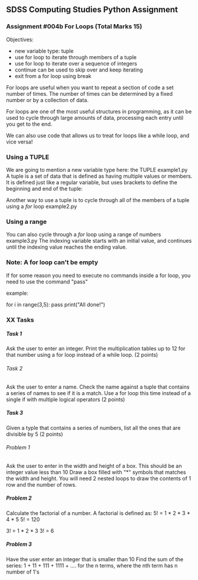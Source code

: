## SDSS Computing Studies Python Assignment
### Assignment #004b For Loops (Total Marks 15)

Objectives:
* new variable type: tuple
* use for loop to iterate through members of a tuple
* use for loop to iterate over a sequence of integers
* continue can be used to skip over and keep iterating
* exit from a for loop using break

For loops are useful when you want to repeat a section of code a set number of
times.  The number of times can be determined by a fixed number or by a collection
of data.

For loops are one of the most useful structures in programming, as it can be used
to cycle through large amounts of data, processing each entry until you get to the
end.

We can also use code that allows us to treat for loops like a while loop, and
vice versa!

### Using a TUPLE
We are going to mention a new variable type here: the TUPLE
example1.py
A tuple is a set of data that is defined as having multiple values or members.
It is defined just like a regular variable, but uses brackets to define the 
beginning and end of the tuple: 

Another way to use a tuple is to cycle through all of the members of a tuple 
using a *for* loop
example2.py

### Using a range
You can also cycle through a *for* loop using a range of numbers
example3.py
The indexing variable starts with an initial value, and continues until the
indexing value reaches the ending value.


### Note: A for loop can't be empty
If for some reason you need to execute no commands inside a for loop,
you need to use the command "pass"

example:

for i in range(3,5):
    pass
print("All done!")

### XX Tasks

##### Task 1
Ask the user to enter an integer.
Print the multiplication tables up to 12 for that number
using a for loop instead of a while loop.
(2 points) 

###### Task 2
Ask the user to enter a name.
Check the name against a tuple that contains a series of names to see if it is a match. Use a for loop this time instead of a single if with multiple
logical operators
(2 points)

##### Task 3
Given a typle that contains a series of numbers, list all the ones that are
divisible by 5
(2 points)


###### Problem 1
Ask the user to enter in the width and height of a box.
This should be an integer value less than 10
Draw a box filled with "*" symbols that matches the
width and height.
You will need 2 nested loops to draw the contents of
1 row and the number of rows.

##### Problem 2
Calculate the factorial of a number. 
A factorial is defined as:
5! = 1 * 2 * 3 * 4 * 5
5! = 120

3! = 1 * 2 * 3
3! = 6

##### Problem 3
Have the user enter an integer that is smaller than 10
Find the sum of the series:
1 + 11 + 111 + 1111 + ....
for the n terms, where the nth term has n number of 1's
